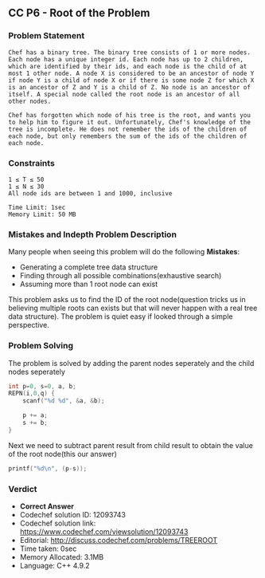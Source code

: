 ## CC P6 - Root of the Problem

### Problem Statement

```
Chef has a binary tree. The binary tree consists of 1 or more nodes. Each node has a unique integer id. Each node has up to 2 children, which are identified by their ids, and each node is the child of at most 1 other node. A node X is considered to be an ancestor of node Y if node Y is a child of node X or if there is some node Z for which X is an ancestor of Z and Y is a child of Z. No node is an ancestor of itself. A special node called the root node is an ancestor of all other nodes.

Chef has forgotten which node of his tree is the root, and wants you to help him to figure it out. Unfortunately, Chef's knowledge of the tree is incomplete. He does not remember the ids of the children of each node, but only remembers the sum of the ids of the children of each node.
```

### Constraints

```
1 ≤ T ≤ 50
1 ≤ N ≤ 30
All node ids are between 1 and 1000, inclusive

Time Limit: 1sec
Memory Limit: 50 MB
```

### Mistakes and Indepth Problem Description

Many people when seeing this problem will do the following **Mistakes**: 

- Generating a complete tree data structure
- Finding through all possible combinations(exhaustive search)
- Assuming more than 1 root node can exist

This problem asks us to find the ID of the root node(question tricks us in believing multiple roots can exists but that will never happen with a real tree data structure). The problem is quiet easy if looked through a simple perspective.

### Problem Solving

The problem is solved by adding the parent nodes seperately and the child nodes seperately

```C++
int p=0, s=0, a, b;
REPN(i,0,q) {
    scanf("%d %d", &a, &b);

    p += a;
    s += b;
}
```

Next we need to subtract parent result from child result to obtain the value of the root node(this our answer)

```C++
printf("%d\n", (p-s));
```

### Verdict

- **Correct Answer**
- Codechef solution ID: 12093743
- Codechef solution link: https://www.codechef.com/viewsolution/12093743
- Editorial: http://discuss.codechef.com/problems/TREEROOT
- Time taken: 0sec
- Memory Allocated: 3.1MB
- Language: C++ 4.9.2
